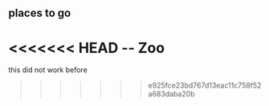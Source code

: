 ## places to go
<<<<<<< HEAD
  -- Zoo
=======
this did not work before
>>>>>>> e925fce23bd767d13eac11c758f52a683daba20b
